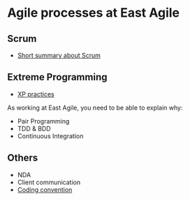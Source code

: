 Agile processes at East Agile
=============================

Scrum
-----

* [Short summary about Scrum](ScrumRulesGuide.pdf)

Extreme Programming
-------------------

* [XP practices](http://en.wikipedia.org/wiki/Extreme_programming_practices)

As working at East Agile, you need to be able to explain why:

* Pair Programming
* TDD & BDD
* Continuous Integration

Others
------

* NDA
* Client communication
* [Coding convention](https://github.com/styleguide/ruby)
